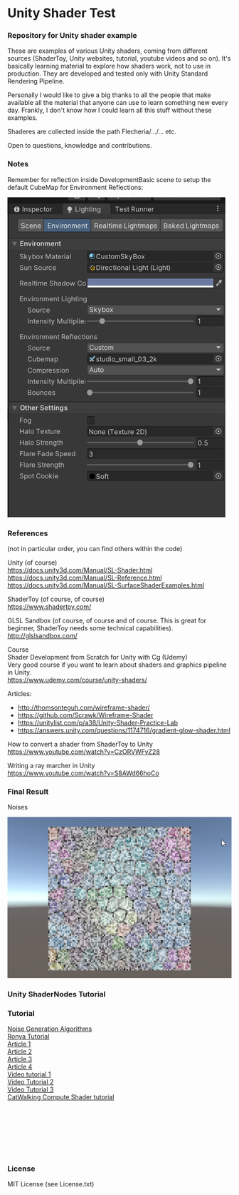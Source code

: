 # Unity Shader Test

### Repository for Unity shader example

These are examples of various Unity shaders, coming from different sources (ShaderToy, Unity websites, tutorial, youtube videos and so on). It's basically learning material to explore how shaders work, not to use in production. They are developed and tested only with Unity Standard Rendering Pipeline.

Personally I would like to give a big thanks to all the people that make available all the material that anyone can use to learn something new every day. Frankly, I don't know how I could learn all this stuff without these examples.

Shaderes are collected inside the path Flecheria/.../... etc.

Open to questions, knowledge and contributions.

### Notes

Remember for reflection inside DevelopmentBasic scene to setup the default CubeMap for Environment Reflections:

![cubemap](./images/0000.png)

### References

(not in particular order, you can find others within the code)

Unity (of course)<br/>
https://docs.unity3d.com/Manual/SL-Shader.html<br/>
https://docs.unity3d.com/Manual/SL-Reference.html<br/>
https://docs.unity3d.com/Manual/SL-SurfaceShaderExamples.html<br/>

ShaderToy (of course, of course)<br/>
https://www.shadertoy.com/

GLSL Sandbox (of course, of course and of course. This is great for beginner, ShaderToy needs some technical capabilities).<br/>
http://glslsandbox.com/

Course<br/>
Shader Development from Scratch for Unity with Cg (Udemy)<br/>
Very good course if you want to learn about shaders and graphics pipeline in Unity.<br/>
https://www.udemy.com/course/unity-shaders/

Articles:

* http://thomsonteguh.com/wireframe-shader/
* https://github.com/Scrawk/Wireframe-Shader
* https://unitylist.com/p/a38/Unity-Shader-Practice-Lab
* https://answers.unity.com/questions/1174716/gradient-glow-shader.html

How to convert a shader from ShaderToy to Unity<br/>
https://www.youtube.com/watch?v=CzORVWFvZ28

Writing a ray marcher in Unity<br/>
https://www.youtube.com/watch?v=S8AWd66hoCo

### Final Result

Noises

![Noises](./images/noises.png)

### Unity ShaderNodes Tutorial

[](https://www.youtube.com/watch?v=ipge1K51JJs)

### Tutorial

[Noise Generation Algorithms](https://www.bitshiftprogrammer.com/2018/01/noise-generation-algorithms-white-noise.html)  
[Ronya Tutorial](https://www.ronja-tutorials.com/)  
[Article 1](http://thomsonteguh.com/wireframe-shader/)  
[Article 2](https://github.com/Scrawk/Wireframe-Shader)  
[Article 3](https://unitylist.com/p/a38/Unity-Shader-Practice-Lab)  
[Article 4](https://answers.unity.com/questions/1174716/gradient-glow-shader.html)  
[Video tutorial 1](https://youtu.be/qDk-WIOYUSY)  
[Video Tutorial 2](https://youtu.be/4AVc2YkOGtA)  
[Video Tutorial 3](https://youtu.be/BrZ4pWwkpto)  
[CatWalking Compute Shader tutorial](https://catlikecoding.com/unity/tutorials/basics/compute-shaders/)  
[](https://unityshit.blogspot.com/2021/08/compute-shaders-flock-with-instanced.html)  
[](https://ciphrd.com/2019/08/24/reaction-diffusion-on-shader/)  
[](https://apps.amandaghassaei.com/ReactionDiffusionShader/)  
[](https://github.com/amandaghassaei/ReactionDiffusionShader)  
[](https://unityshit.blogspot.com/2021/07/compute-shader-read-from-calculated.html)  
[](https://github.com/keijiro/RDSystem)  
[](https://awesomeopensource.com/projects/graphics/shaders/unity/unity3d)  
[](https://github.com/IRCSS/MatrixVFX)  

### License

MIT License (see License.txt)